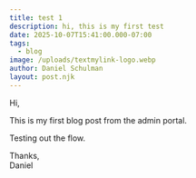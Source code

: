 ```yaml
---
title: test 1
description: hi, this is my first test
date: 2025-10-07T15:41:00.000-07:00
tags:
  - blog
image: /uploads/textmylink-logo.webp
author: Daniel Schulman
layout: post.njk
---
```

Hi,

This is my first blog post from the admin portal.

Testing out the flow.

Thanks,\
Daniel
